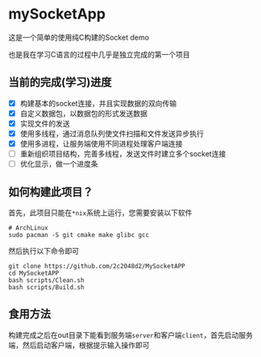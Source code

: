 # mySocketApp

这是一个简单的使用纯C构建的Socket demo

也是我在学习C语言的过程中几乎是独立完成的第一个项目

## 当前的完成(学习)进度
- [x] 构建基本的socket连接，并且实现数据的双向传输
- [x] 自定义数据包，以数据包的形式发送数据
- [x] 实现文件的发送
- [x] 使用多线程，通过消息队列使文件扫描和文件发送异步执行
- [x] 使用多进程，让服务端使用不同进程处理客户端连接
- [ ] 重新组织项目结构，完善多线程，发送文件时建立多个socket连接
- [ ] 优化显示，做一个进度条

## 如何构建此项目？
首先，此项目只能在`*nix`系统上运行，您需要安装以下软件
```
# ArchLinux
sudo pacman -S git cmake make glibc gcc
```
然后执行以下命令即可
```
git clone https://github.com/2c2048d2/MySocketAPP
cd MySocketAPP
bash scripts/Clean.sh
bash scripts/Build.sh
```

## 食用方法
构建完成之后在out目录下能看到服务端`server`和客户端`client`，首先启动服务端，然后启动客户端，根据提示输入操作即可
